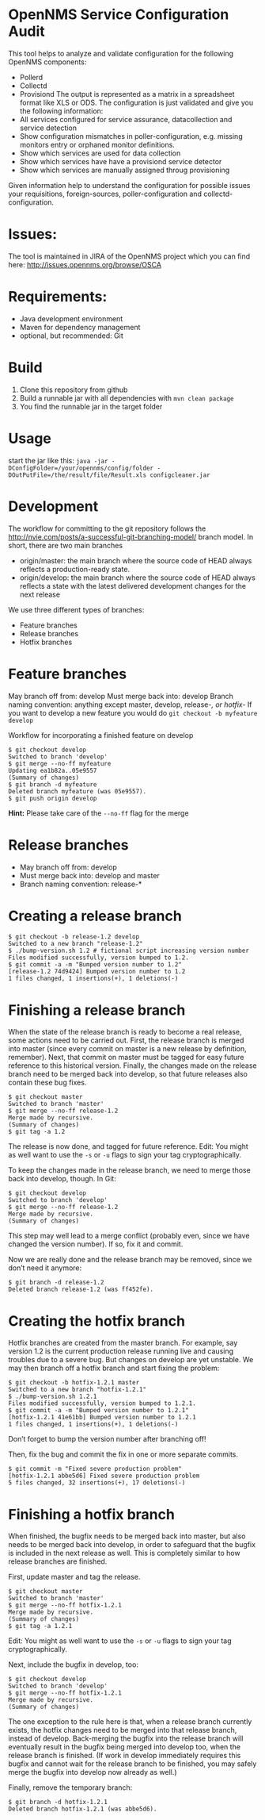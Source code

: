 OpenNMS Service Configuration Audit
===================================

This tool helps to analyze and validate configuration for the following OpenNMS components:
- Pollerd
- Collectd
- Provisiond
The output is represented as a matrix in a spreadsheet format like XLS or ODS. The configuration is just validated and give you the following information:
- All services configured for service assurance, datacollection and service detection
- Show configuration mismatches in poller-configuration, e.g. missing monitors entry or orphaned monitor definitions.
- Show which services are used for data collection
- Show which services have have a provisiond service detector
- Show which services are manually assigned throug provisioning

Given information help to understand the configuration for possible issues your requisitions, foreign-sources, poller-configuration and collectd-configuration.

Issues:
=========================
The tool is maintained in JIRA of the OpenNMS project which you can find here: http://issues.opennms.org/browse/OSCA

Requirements:
=============
- Java development environment
- Maven for dependency management
- optional, but recommended: Git

Build
=====
1. Clone this repository from github
2. Build a runnable jar with all dependencies with `mvn clean package`
3. You find the runnable jar in the target folder

Usage
=====
start the jar like this:
`java -jar -DConfigFolder=/your/opennms/config/folder -DOutPutFile=/the/result/file/Result.xls configcleaner.jar`

Development
===========
The workflow for committing to the git repository follows the http://nvie.com/posts/a-successful-git-branching-model/ branch model. In short, there are two main branches
- origin/master: the main branch where the source code of HEAD always reflects a production-ready state.
- origin/develop: the main branch where the source code of HEAD always reflects a state with the latest delivered development changes for the next release

We use three different types of branches:
- Feature branches
- Release branches
- Hotfix branches

Feature branches
================
May branch off from: develop
Must merge back into: develop
Branch naming convention: anything except master, develop, release-*, or hotfix-*
If you want to develop a new feature you would do 
`git checkout -b myfeature develop`

Workflow for incorporating a finished feature on develop

    $ git checkout develop
    Switched to branch 'develop'
    $ git merge --no-ff myfeature
    Updating ea1b82a..05e9557
    (Summary of changes)
    $ git branch -d myfeature
    Deleted branch myfeature (was 05e9557).
    $ git push origin develop

**Hint:** Please take care of the `--no-ff` flag for the merge

Release branches
================
- May branch off from: develop
- Must merge back into: develop and master
- Branch naming convention: release-*

Creating a release branch
=========================

    $ git checkout -b release-1.2 develop
    Switched to a new branch "release-1.2"
    $ ./bump-version.sh 1.2 # fictional script increasing version number
    Files modified successfully, version bumped to 1.2.
    $ git commit -a -m "Bumped version number to 1.2"
    [release-1.2 74d9424] Bumped version number to 1.2
    1 files changed, 1 insertions(+), 1 deletions(-)

Finishing a release branch
==========================
When the state of the release branch is ready to become a real release, some actions need to be carried out. First, the release branch is merged into master (since every commit on master is a new release by definition, remember). Next, that commit on master must be tagged for easy future reference to this historical version. Finally, the changes made on the release branch need to be merged back into develop, so that future releases also contain these bug fixes.

    $ git checkout master
    Switched to branch 'master'
    $ git merge --no-ff release-1.2
    Merge made by recursive.
    (Summary of changes)
    $ git tag -a 1.2
    
The release is now done, and tagged for future reference.
Edit: You might as well want to use the `-s` or `-u` <key> flags to sign your tag cryptographically.

To keep the changes made in the release branch, we need to merge those back into develop, though. In Git:

    $ git checkout develop
    Switched to branch 'develop'
    $ git merge --no-ff release-1.2
    Merge made by recursive.
    (Summary of changes)

This step may well lead to a merge conflict (probably even, since we have changed the version number). If so, fix it and commit.

Now we are really done and the release branch may be removed, since we don’t need it anymore:

    $ git branch -d release-1.2
    Deleted branch release-1.2 (was ff452fe).

Creating the hotfix branch
==========================
Hotfix branches are created from the master branch. For example, say version 1.2 is the current production release running live and causing troubles due to a severe bug. But changes on develop are yet unstable. We may then branch off a hotfix branch and start fixing the problem:

    $ git checkout -b hotfix-1.2.1 master
    Switched to a new branch "hotfix-1.2.1"
    $ ./bump-version.sh 1.2.1
    Files modified successfully, version bumped to 1.2.1.
    $ git commit -a -m "Bumped version number to 1.2.1"
    [hotfix-1.2.1 41e61bb] Bumped version number to 1.2.1
    1 files changed, 1 insertions(+), 1 deletions(-)

Don’t forget to bump the version number after branching off!

Then, fix the bug and commit the fix in one or more separate commits.

    $ git commit -m "Fixed severe production problem"
    [hotfix-1.2.1 abbe5d6] Fixed severe production problem
    5 files changed, 32 insertions(+), 17 deletions(-)

Finishing a hotfix branch
=========================

When finished, the bugfix needs to be merged back into master, but also needs to be merged back into develop, in order to safeguard that the bugfix is included in the next release as well. This is completely similar to how release branches are finished.

First, update master and tag the release.

    $ git checkout master
    Switched to branch 'master'
    $ git merge --no-ff hotfix-1.2.1
    Merge made by recursive.
    (Summary of changes)
    $ git tag -a 1.2.1

Edit: You might as well want to use the `-s` or `-u` <key> flags to sign your tag cryptographically.

Next, include the bugfix in develop, too:

    $ git checkout develop
    Switched to branch 'develop'
    $ git merge --no-ff hotfix-1.2.1
    Merge made by recursive.
    (Summary of changes)

The one exception to the rule here is that, when a release branch currently exists, the hotfix changes need to be merged into that release branch, instead of develop. Back-merging the bugfix into the release branch will eventually result in the bugfix being merged into develop too, when the release branch is finished. (If work in develop immediately requires this bugfix and cannot wait for the release branch to be finished, you may safely merge the bugfix into develop now already as well.)

Finally, remove the temporary branch:

    $ git branch -d hotfix-1.2.1
    Deleted branch hotfix-1.2.1 (was abbe5d6).
